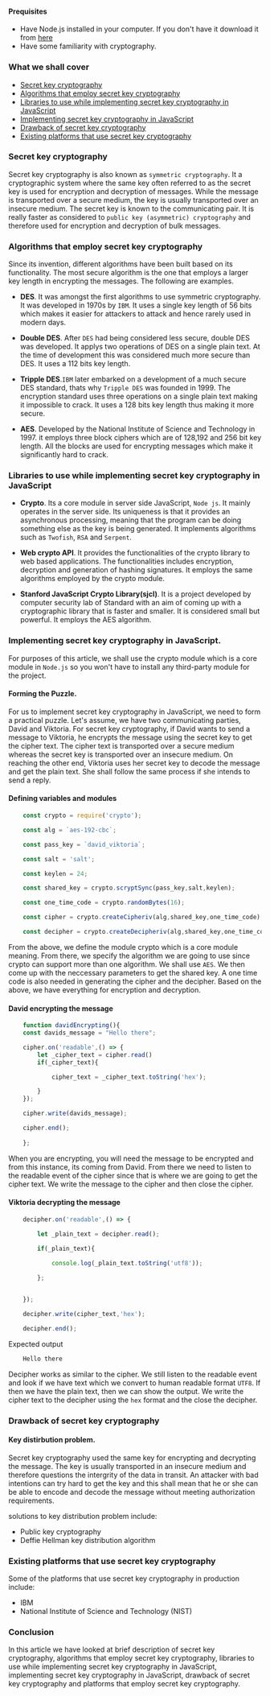 #### Prequisites
- Have Node.js installed in your computer. If you don't have it download it from [here](https://nodejs.org/en/)
- Have some familiarity with cryptography.

### What we shall cover
- [Secret key cryptography](#secret-key-cryptography)
- [Algorithms that employ secret key cryptography](#algorithms-that-employ-secret-key-cryptography)
- [Libraries to use while implementing secret key cryptography in JavaScript](#libraries-to-use-while-implementing-secret-key-cryptography-in-javascript)
- [Implementing secret key cryptography in JavaScript](#implementing-secret-key-cryptography-in-javascript)
- [Drawback of secret key cryptography](#drawback-of-secret-key-cryptography)
- [Existing platforms that use secret key cryptography](#existing-platforms-that-use-secret-key-cryptography)

### Secret key cryptography

Secret key cryptography is also known as `symmetric cryptography`. It a cryptographic system where the same key often referred to as the secret key is used for encryption and decryption of messages. While the message is transported over a secure medium, the key is usually transported over an insecure medium. The secret key is known to the communicating pair. It is really faster as considered to `public key (asymmetric) cryptography` and therefore used for encryption and decryption of bulk messages.

### Algorithms that employ secret key cryptography

Since its invention, different algorithms have been  built based on its functionality. The most secure algorithm is the one that employs a larger key length in encrypting the messages. The following are examples.

- **DES**. It was amongst the first algorithms to use symmetric cryptography. It was developed in 1970s by `IBM`. It uses a single key length of 56 bits which makes it easier for attackers to attack and hence rarely used in modern days.

- **Double DES**. After `DES` had being considered less secure, double DES was developed. It applys two operations of DES on a single plain text. At the time of development this was considered much more secure than DES. It uses a 112 bits key length.

- **Tripple DES**.`IBM` later embarked on a development of a much secure DES standard, thats why `Tripple DES` was founded in 1999. The encryption standard uses three operations on a single plain text making it impossible to crack. It uses a 128 bits key length thus making it more secure.

- **AES**. Developed by the National Institute of Science and Technology in 1997. it employs three block ciphers which are of 128,192 and 256 bit key length. All the blocks are used for encrypting messages which make it significantly hard to crack.

### Libraries to use while implementing secret key cryptography in JavaScript

- **Crypto**. Its a core module in server side JavaScript, `Node js`. It mainly operates in the server side. Its uniqueness is that it provides an asynchronous processing, meaning that the program can be doing something else as the key is being generated. It implements algorithms such as `Twofish`, `RSA` and `Serpent`.

- **Web crypto API**. It provides the functionalities of the crypto library to web based applications. The functionalities includes encryption, decryption and generation of hashing signatures. It employs the same algorithms employed by the crypto module.

- **Stanford JavaScript Crypto Library(sjcl)**. It is a project developed by computer security lab of Standard with an aim of coming up with a cryptographic library that is faster and smaller. It is considered small but powerful. It employs  the AES algorithm.

### Implementing secret key cryptography in JavaScript.

For purposes of this article, we shall use the crypto module which is a core module in `Node.js` so you won't have to install any third-party module for the project.

#### Forming the Puzzle.

For us to implement secret key cryptography in JavaScript, we need to form a practical puzzle. Let's assume, we have two communicating parties, David and Viktoria. For secret key cryptography, if David wants to send a message to Viktoria, he encrypts the message using the secret key to get the cipher text. The cipher text is transported over a secure medium whereas the secret key is transported over an insecure medium. On reaching the other end, Viktoria uses her secret key to decode the message and get the plain text. She shall follow the same process if she intends to send a reply.

#### Defining variables and modules

```javascript
    const crypto = require('crypto');

    const alg = `aes-192-cbc`;

    const pass_key = `david_viktoria`;

    const salt = 'salt';

    const keylen = 24;

    const shared_key = crypto.scryptSync(pass_key,salt,keylen);

    const one_time_code = crypto.randomBytes(16);

    const cipher = crypto.createCipheriv(alg,shared_key,one_time_code);

    const decipher = crypto.createDecipheriv(alg,shared_key,one_time_code);
```
From the above, we define the module crypto which is a core module meaning. From there, we specify the algorithm we are going to use since crypto can support more than one algorithm. We shall use `AES`. We then come up with the neccessary parameters to get the shared key. A one time code is also needed in generating the cipher and the decipher. Based on the above, we have everything for encryption and decryption.

#### David encrypting the message

```javascript
    function davidEncrypting(){
    const davids_message = "Hello there";

    cipher.on('readable',() => {
        let _cipher_text = cipher.read()
        if(_cipher_text){

            cipher_text = _cipher_text.toString('hex');

        }
    });

    cipher.write(davids_message);

    cipher.end();
   
    };
```

When you are encrypting, you will need the message to be encrypted and from this instance, its coming from David. From there we need to listen to the readable event of the cipher since that is where we are going to get the cipher text. We write the message to the cipher and then close the cipher.

#### Viktoria decrypting the message

```javascript
    decipher.on('readable',() => {

        let _plain_text = decipher.read();

        if(_plain_text){

            console.log(_plain_text.toString('utf8'));
            
        };


    });

    decipher.write(cipher_text,'hex');

    decipher.end();
```

Expected output

```bash
    Hello there
```

Decipher works as similar to the cipher. We still listen to the readable event and look if we have text which we convert to human readable format `UTF8`. If then we have the plain text, then we can show the output. We write the cipher text to the decipher using the `hex` format and the close the decipher. 

### Drawback of secret key cryptography

#### Key distirbution problem.
Secret key cryptography used the same key for encrypting and decrypting the message. The key is usually transported in an insecure medium and therefore  questions the intergrity of the data in transit. An attacker with bad intentions can try hard to get the key and this shall mean that he or she can be able to encode and decode the message without meeting authorization requirements. 

solutions to key distribution problem include:
- Public key cryptography
- Deffie Hellman key distribution algorithm

### Existing platforms that use secret key cryptography

Some of the platforms that use secret key cryptography in production include:

- IBM
- National Institute of Science and Technology (NIST)

### Conclusion
In this article we have looked at brief description of secret key cryptography, algorithms that employ secret key cryptography, libraries to use while implementing secret key cryptography in JavaScript, implementing secret key cryptography in JavaScript, drawback of secret key cryptography and platforms that employ secret key cryptography.